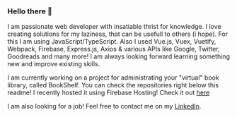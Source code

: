 ### Hello there 👋

I am passionate web developer with insatiable thrist for knowledge. I love creating solutions for my laziness, that can be usefull to others (i hope). For this I am using JavaScript/TypeScript. Also I used Vue.js, Vuex, Vuetify, Webpack, Firebase, Express.js, Axios & various APIs like Google, Twitter, Goodreads and many more! I am always looking forward learning something new and improve existing skills.

I am currently working on a project for administrating your "virtual" book library, called BookShelf. You can check the repositories right below this readme! I recently hosted it using Firebase Hosting! Check it out [here](https://bookshelf-a2203.web.app/)

I am also looking for a job! Feel free to contact me on my [LinkedIn](https://www.linkedin.com/in/nkash/).

<!--
**disgraceful/disgraceful** is a ✨ _special_ ✨ repository because its `README.md` (this file) appears on your GitHub profile.

Here are some ideas to get you started:

- 🔭 I’m currently working on ...
- 🌱 I’m currently learning ...
- 👯 I’m looking to collaborate on ...
- 🤔 I’m looking for help with ...
- 💬 Ask me about ...
- 📫 How to reach me: ...
- 😄 Pronouns: ...
- ⚡ Fun fact: ...
-->
